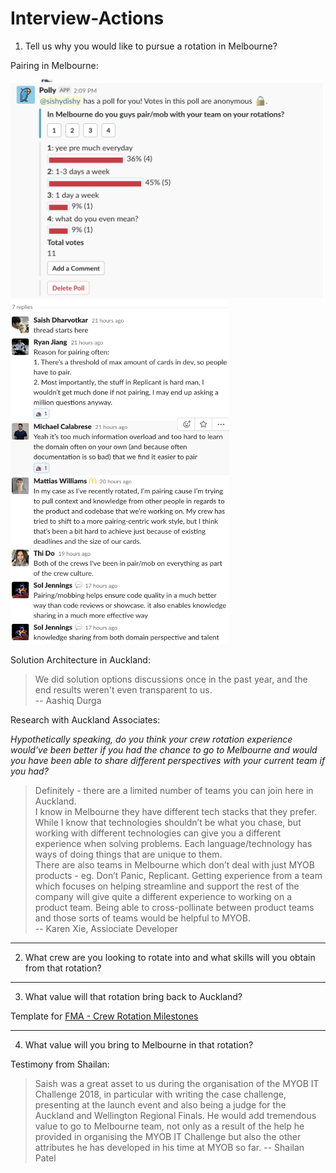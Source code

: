 # Interview-Actions

1. Tell us why you would like to pursue a rotation in Melbourne?

Pairing in Melbourne: 

<img src="https://github.com/sishydishy/Interview-Actions/blob/master/Images/Pairing_Image.png" alt="alt" height="350" width="500"/> 

<img src="https://github.com/sishydishy/Interview-Actions/blob/master/Images/Thread_Image.png" alt="alt" height="550" width="350"/> 
 

Solution Architecture in Auckland:

> We did solution options discussions once in the past year, and the end results weren't even transparent to us.  
-- Aashiq Durga

Research with Auckland Associates: 

_Hypothetically speaking, do you think your crew rotation experience would've been better if you had the chance to go to Melbourne and would you have been able to share different perspectives with your current team if you had?_

> Definitely - there are a limited number of teams you can join here in Auckland.  
I know in Melbourne they have different tech stacks that they prefer. While I know that technologies shouldn’t be what you chase, but working with different technologies can give you a different experience when solving problems. Each language/technology has ways of doing things that are unique to them.  
There are also teams in Melbourne which don’t deal with just MYOB products - eg. Don’t Panic, Replicant. Getting experience from a team which focuses on helping streamline and support the rest of the company will give quite a different experience to working on a product team. Being able to cross-pollinate between product teams and those sorts of teams would be helpful to MYOB.  
-- Karen Xie, Assiociate Developer




---
2. What crew are you looking to rotate into and what skills will you obtain from that rotation?

---
3. What value will that rotation bring back to Auckland?

Template for [FMA - Crew Rotation Milestones][1]

[1]: https://github.com/sishydishy/Interview-Actions/blob/master/FMA-%20Milestone%20Template.docx 

---
4. What value will you bring to Melbourne in that rotation?

Testimony from Shailan:

> Saish was a great asset to us during the organisation of the MYOB IT Challenge 2018, in particular with writing the case challenge, presenting at the launch event and also being a judge for the Auckland and Wellington Regional Finals. He would add tremendous value to go to Melbourne team, not only as a result of the help he provided in organising the MYOB IT Challenge but also the other attributes he has developed in his time at MYOB so far. -- Shailan Patel
